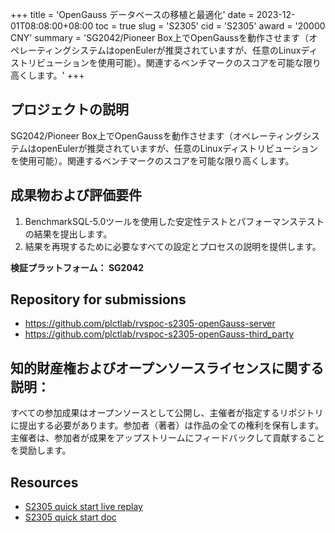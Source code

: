 +++
title = 'OpenGauss データベースの移植と最適化'
date = 2023-12-01T08:08:00+08:00
toc = true
slug = 'S2305'
cid = 'S2305'
award = '20000 CNY'
summary = 'SG2042/Pioneer Box上でOpenGaussを動作させます（オペレーティングシステムはopenEulerが推奨されていますが、任意のLinuxディストリビューションを使用可能）。関連するベンチマークのスコアを可能な限り高くします。'
+++

## プロジェクトの説明

SG2042/Pioneer Box上でOpenGaussを動作させます（オペレーティングシステムはopenEulerが推奨されていますが、任意のLinuxディストリビューションを使用可能）。関連するベンチマークのスコアを可能な限り高くします。

## 成果物および評価要件

1. BenchmarkSQL-5.0ツールを使用した安定性テストとパフォーマンステストの結果を提出します。
2. 結果を再現するために必要なすべての設定とプロセスの説明を提供します。

**検証プラットフォーム： SG2042**

## Repository for submissions

- https://github.com/plctlab/rvspoc-s2305-openGauss-server
- https://github.com/plctlab/rvspoc-s2305-openGauss-third_party

## 知的財産権およびオープンソースライセンスに関する説明：

すべての参加成果はオープンソースとして公開し、主催者が指定するリポジトリに提出する必要があります。参加者（著者）は作品の全ての権利を保有します。主催者は、参加者が成果をアップストリームにフィードバックして貢献することを奨励します。

## Resources

- [S2305 quick start live replay](https://www.bilibili.com/video/BV1sK411e7dY/)
- [S2305 quick start doc](https://github.com/plctlab/rvspoc/blob/main/Docs/S2305/S2305.md)
